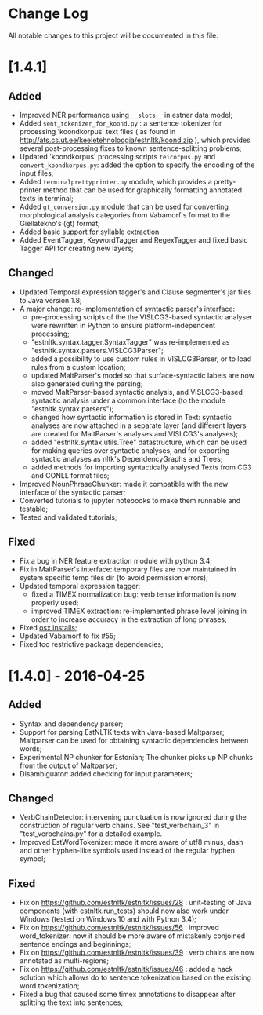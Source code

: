 Change Log
==========

All notable changes to this project will be documented in this file.

[1.4.1]
=======


Added
-----
* Improved NER performance using `__slots__` in estner data model;
* Added `sent_tokenizer_for_koond.py` : a sentence tokenizer for processing 'koondkorpus' text files ( as found in http://ats.cs.ut.ee/keeletehnoloogia/estnltk/koond.zip ), which provides several post-processing fixes to known sentence-splitting problems;
* Updated 'koondkorpus' processing scripts `teicorpus.py` and `convert_koondkorpus.py`: added the option to specify the encoding of the input files;
* Added `terminalprettyprinter.py` module, which provides a pretty-printer method that can be used for graphically formatting annotated texts in terminal;
* Added `gt_conversion.py` module that can be used for converting morphological analysis categories from Vabamorf's format to the Giellatekno's (gt) format;
* Added basic [support for syllable extraction](https://github.com/estnltk/estnltk/issues/57#issuecomment-219297186)
* Added EventTagger, KeywordTagger and RegexTagger and fixed basic Tagger API for creating new layers;

Changed
-------

* Updated Temporal expression tagger's and Clause segmenter's jar files to Java version 1.8;
* A major change: re-implementation of syntactic parser's interface:
	* pre-processing scripts of the the VISLCG3-based syntactic analyser were rewritten in Python to ensure platform-independent processing;
	* "estnltk.syntax.tagger.SyntaxTagger" was re-implemented as "estnltk.syntax.parsers.VISLCG3Parser";
	* added a possibility to use custom rules in VISLCG3Parser, or to load rules from a custom location;
	* updated MaltParser's model so that surface-syntactic labels are now also generated during the parsing;
	* moved MaltParser-based syntactic analysis, and VISLCG3-based syntactic analysis under a common interface (to the module "estnltk.syntax.parsers");
	* changed how syntactic information is stored in Text: syntactic analyses are now attached in a separate layer (and different layers are created for MaltParser's analyses and VISLCG3's analyses);
	* added "estnltk.syntax.utils.Tree" datastructure, which can be used for making queries over syntactic analyses, and for exporting syntactic analyses as nltk's DependencyGraphs and Trees;
	* added methods for importing syntactically analysed Texts from CG3 and CONLL format files;
* Improved NounPhraseChunker: made it compatible with the new interface of the syntactic parser;
* Converted tutorials to jupyter notebooks to make them runnable and testable;
* Tested and validated tutorials;

Fixed
-----

* Fix a bug in NER feature extraction module with python 3.4;
* Fix in MaltParser's interface: temporary files are now maintained in system specific temp files dir (to avoid permission errors);
* Updated temporal expression tagger:
	* fixed a TIMEX normalization bug: verb tense information is now properly used;
	* improved TIMEX extraction: re-implemented phrase level joining in order to increase accuracy in the extraction of long phrases;
* Fixed [osx installs](https://github.com/estnltk/estnltk/issues/61);
* Updated Vabamorf to fix #55;
* Fixed too restrictive package dependencies;


[1.4.0] - 2016-04-25
====================

Added
-----

* Syntax and dependency parser;
* Support for parsing EstNLTK texts with Java-based Maltparser; Maltparser can be used for obtaining syntactic dependencies between words;
* Experimental NP chunker for Estonian; The chunker picks up NP chunks from the output of Maltparser;
* Disambiguator: added checking for input parameters;


Changed
-------

* VerbChainDetector: intervening punctuation is now ignored during the construction of regular verb chains. See "test_verbchain_3" in "test_verbchains.py" for a detailed example.
* Improved EstWordTokenizer: made it more aware of utf8 minus, dash and other hyphen-like symbols used instead of the regular hyphen symbol;

Fixed
-----

* Fix on https://github.com/estnltk/estnltk/issues/28 : unit-testing of Java components (with estnltk.run_tests) should now also work under Windows (tested on Windows 10 and with Python 3.4);
* Fix on https://github.com/estnltk/estnltk/issues/56 : improved word_tokenizer: now it should be more aware of mistakenly conjoined sentence endings and beginnings;
* Fix on https://github.com/estnltk/estnltk/issues/39 : verb chains are now annotated as multi-regions;
* Fix on https://github.com/estnltk/estnltk/issues/46 : added a hack solution which allows do to sentence tokenization based on the existing word tokenization;
*  Fixed a bug that caused some timex annotations to disappear after splitting the text into sentences;

